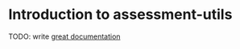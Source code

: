 # Introduction to assessment-utils

TODO: write [great documentation](http://jacobian.org/writing/what-to-write/)
